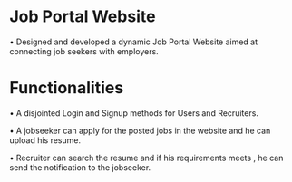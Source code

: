 # Job Portal Website
• Designed and developed a dynamic Job Portal Website aimed at connecting job seekers with employers.

# Functionalities

• A disjointed Login and Signup methods for Users and Recruiters.

• A jobseeker can apply for the posted jobs in the website and he can upload his resume.

• Recruiter can search the resume and if his requirements meets , he can send the notification to the jobseeker.
